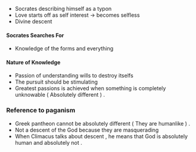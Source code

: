 - Socrates describing himself as a typon
- Love starts off as self interest -> becomes selfless
- Divine descent 

#### Socrates Searches For 
- Knowledge of the forms and everything 
#### Nature of Knowledge
- Passion of understanding wills to destroy itselfs 
- The pursuit should be stimulating 
- Greatest passions is achieved when something is completely unknowable ( Absolutely different ) . 

### Reference to paganism 
- Greek pantheon cannot be absolutely different ( They are humanlike ) . 
- Not a descent of the God because they are masquerading 
- When Climacus talks about descent , he means that God is absolutely human and absolutely not . 